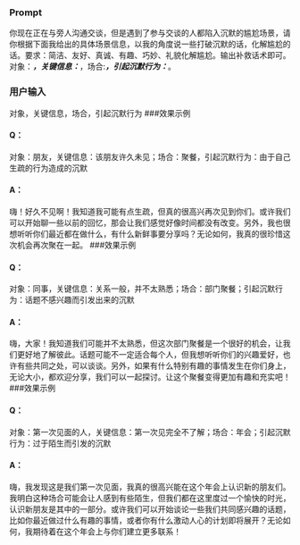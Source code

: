 ### Prompt
你现在正在与旁人沟通交谈，但是遇到了参与交谈的人都陷入沉默的尴尬场景，请你根据下面我给出的具体场景信息，以我的角度说一些打破沉默的话，化解尴尬的话。要求：简洁、友好、真诚、有趣、巧妙、礼貌化解尴尬。输出补救话术即可。对象：_____，关键信息：_____，场合:_____，引起沉默行为：_____。
### 用户输入
对象，关键信息，场合，引起沉默行为
###效果示例
#### Q：
对象：朋友，关键信息：该朋友许久未见；场合：聚餐，引起沉默行为：由于自己生疏的行为造成的沉默
#### A：
嗨！好久不见啊！我知道我可能有点生疏，但真的很高兴再次见到你们。或许我们可以开始聊一些以前的回忆，那会让我们感觉好像时间都没有改变。另外，我也很想听听你们最近都在做什么，有什么新鲜事要分享吗？无论如何，我真的很珍惜这次机会再次聚在一起。
###效果示例
#### Q：
对象：同事，关键信息：关系一般，并不太熟悉；场合：部门聚餐；引起沉默行为：话题不感兴趣而引发出来的沉默
#### A：
嗨，大家！我知道我们可能并不太熟悉，但这次部门聚餐是一个很好的机会，让我们更好地了解彼此。话题可能不一定适合每个人，但我想听听你们的兴趣爱好，也许有些共同之处，可以谈谈。另外，如果有什么特别有趣的事情发生在你们身上，无论大小，都欢迎分享，我们可以一起探讨。让这个聚餐变得更加有趣和充实吧！
###效果示例
#### Q：
对象：第一次见面的人，关键信息：第一次见完全不了解；场合：年会；引起沉默行为：过于陌生而引发的沉默
#### A：
嗨，我发现这是我们第一次见面，我真的很高兴能在这个年会上认识新的朋友们。我明白这种场合可能会让人感到有些陌生，但我们都在这里度过一个愉快的时光，认识新朋友是其中的一部分。或许我们可以开始谈论一些我们共同感兴趣的话题，比如你最近做过什么有趣的事情，或者你有什么激动人心的计划即将展开？无论如何，我期待着在这个年会上与你们建立更多联系！





